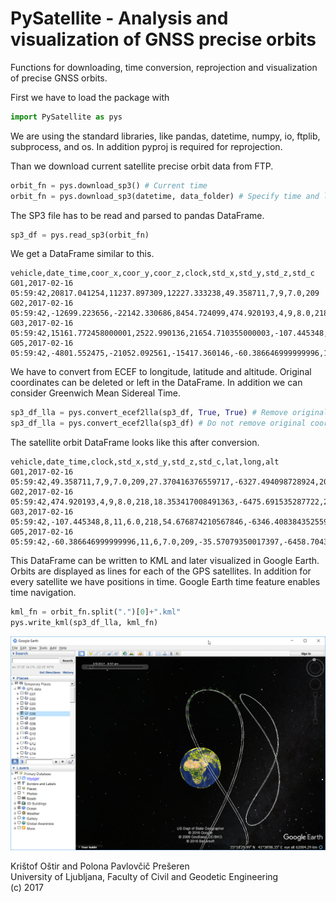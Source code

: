 # PySatellite - Analysis and visualization of GNSS precise orbits

Functions for downloading, time conversion, reprojection and visualization of precise GNSS orbits.

First we have to load the package with
```python
import PySatellite as pys
```

We are using the standard libraries, like pandas, datetime, numpy, io, ftplib, subprocess, and os. In addition pyproj is required for reprojection.

Than we download current satellite precise orbit data from FTP.
```python
orbit_fn = pys.download_sp3() # Current time
orbit_fn = pys.download_sp3(datetime, data_folder) # Specify time and location
```

The SP3 file has to be read and parsed to pandas DataFrame.
```python
sp3_df = pys.read_sp3(orbit_fn)
```

We get a DataFrame similar to this.
```
vehicle,date_time,coor_x,coor_y,coor_z,clock,std_x,std_y,std_z,std_c
G01,2017-02-16 05:59:42,20817.041254,11237.897309,12227.333238,49.358711,7,9,7.0,209
G02,2017-02-16 05:59:42,-12699.223656,-22142.330686,8454.724099,474.920193,4,9,8.0,218
G03,2017-02-16 05:59:42,15161.772458000001,2522.990136,21654.710355000003,-107.445348,8,11,6.0,218
G05,2017-02-16 05:59:42,-4801.552475,-21052.092561,-15417.360146,-60.386646999999996,11,6,7.0,209
```

We have to convert from ECEF to longitude, latitude and altitude. Original coordinates can be deleted or left in the DataFrame. In addition we can consider Greenwich Mean Sidereal Time.
```python
sp3_df_lla = pys.convert_ecef2lla(sp3_df, True, True) # Remove original coordinates, consider GMST
sp3_df_lla = pys.convert_ecef2lla(sp3_df) # Do not remove original coordinates, do not consider GMST, default
```

The satellite orbit DataFrame looks like this after conversion.
```
vehicle,date_time,clock,std_x,std_y,std_z,std_c,lat,long,alt
G01,2017-02-16 05:59:42,49.358711,7,9,7.0,209,27.370416376559717,-6327.494098728924,20256.18947880152
G02,2017-02-16 05:59:42,474.920193,4,9,8.0,218,18.353417008491363,-6475.691535287722,20513.295509668373
G03,2017-02-16 05:59:42,-107.445348,8,11,6.0,218,54.676874210567846,-6346.408384352559,20191.144848877248
G05,2017-02-16 05:59:42,-60.386646999999996,11,6,7.0,209,-35.57079350017397,-6458.704318969671,20160.960582937056
```

This DataFrame can be written to KML and later visualized in Google Earth. Orbits are displayed as lines for each of the GPS satellites. In addition for every satellite we have positions in time. Google Earth time feature enables time navigation.
```python
kml_fn = orbit_fn.split(".")[0]+".kml"
pys.write_kml(sp3_df_lla, kml_fn)
```

![Google Earth Orbits](Docs/ge_orbits.png)

Krištof Oštir and Polona Pavlovčič Prešeren  
University of Ljubljana, Faculty of Civil and Geodetic Engineering  
(c) 2017

